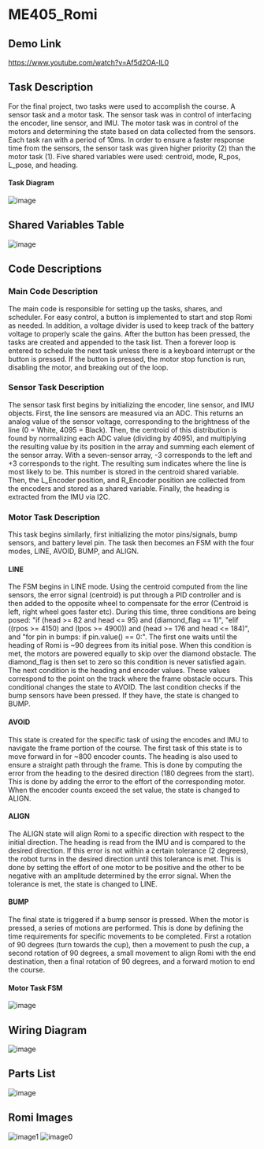 # ME405_Romi
## Demo Link
https://www.youtube.com/watch?v=Af5d2OA-lL0
## Task Description
For the final project, two tasks were used to accomplish the course. A sensor task and a motor task. The sensor task was in control of interfacing the encoder, line sensor, and IMU. The motor task was in control of the motors and determining the state based on data collected from the sensors. Each task ran with a period of 10ms. In order to ensure a faster response time from the sensors, the sensor task was given higher priority (2) than the motor task (1). Five shared variables were used: centroid, mode, R_pos, L_pose, and heading.
#### Task Diagram
![image](https://github.com/user-attachments/assets/254409aa-eb37-448f-8fd5-a06ac079c9aa)
## Shared Variables Table
![image](https://github.com/user-attachments/assets/7ba4bc43-2b9c-462e-a30d-fc0775dd18af)
## Code Descriptions
### Main Code Description
The main code is responsible for setting up the tasks, shares, and scheduler. For easy control, a button is implemented to start and stop Romi as needed. In addition, a voltage divider is used to keep track of the battery voltage to properly scale the gains. After the button has been pressed, the tasks are created and appended to the task list. Then a forever loop is entered to schedule the next task unless there is a keyboard interrupt or the button is pressed. If the button is pressed, the motor stop function is run, disabling the motor, and breaking out of the loop.
### Sensor Task Description
The sensor task first begins by initializing the encoder, line sensor, and IMU objects. First, the line sensors are measured via an ADC. This returns an analog value of the sensor voltage, corresponding to the brightness of the line (0 = White, 4095 = Black). Then, the centroid of this distribution is found by normalizing each ADC value (dividing by 4095), and multiplying the resulting value by its position in the array and summing each element of the sensor array. With a seven-sensor array, -3 corresponds to the left and +3 corresponds to the right. The resulting sum indicates where the line is most likely to be. This number is stored in the centroid shared variable. Then, the L_Encoder position, and R_Encoder position are collected from the encoders and stored as a shared variable. Finally, the heading is extracted from the IMU via I2C.
### Motor Task Description
This task begins similarly, first initializing the motor pins/signals, bump sensors, and battery level pin. The task then becomes an FSM with the four modes, LINE, AVOID, BUMP, and ALIGN. 
#### LINE
The FSM begins in LINE mode. Using the centroid computed from the line sensors, the error signal (centroid) is put through a PID controller and is then added to the opposite wheel to compensate for the error (Centroid is left, right wheel goes faster etc). During this time, three conditions are being posed: "if (head >= 82 and head <= 95) and (diamond_flag == 1)", "elif ((rpos >= 4150) and (lpos >= 4900)) and (head >= 176 and head <= 184)", and "for pin in bumps: if pin.value() == 0:". The first one waits until the heading of Romi is ~90 degrees from its initial pose. When this condition is met, the motors are powered equally to skip over the diamond obstacle. The diamond_flag is then set to zero so this condition is never satisfied again. The next condition is the heading and encoder values. These values correspond to the point on the track where the frame obstacle occurs. This conditional changes the state to AVOID. The last condition checks if the bump sensors have been pressed. If they have, the state is changed to BUMP.
#### AVOID
This state is created for the specific task of using the encodes and IMU to navigate the frame portion of the course. The first task of this state is to move forward in for ~800 encoder counts. The heading is also used to ensure a straight path through the frame. This is done by computing the error from the heading to the desired direction (180 degrees from the start). This is done by adding the error to the effort of the corresponding motor. When the encoder counts exceed the set value, the state is changed to ALIGN.
#### ALIGN
The ALIGN state will align Romi to a specific direction with respect to the initial direction. The heading is read from the IMU and is compared to the desired direction. If this error is not within a certain tolerance (2 degrees), the robot turns in the desired direction until this tolerance is met. This is done by setting the effort of one motor to be positive and the other to be negative with an amplitude determined by the error signal. When the tolerance is met, the state is changed to LINE.
#### BUMP
The final state is triggered if a bump sensor is pressed. When the motor is pressed, a series of motions are performed. This is done by defining the time requirements for specific movements to be completed. First a rotation of 90 degrees (turn towards the cup), then a movement to push the cup, a second rotation of 90 degrees, a small movement to align Romi with the end destination, then a final rotation of 90 degrees, and a forward motion to end the course.
#### Motor Task FSM
![image](https://github.com/user-attachments/assets/4893dd7f-52cb-4422-808b-9b6b2304b2e8)
## Wiring Diagram
![image](https://github.com/user-attachments/assets/09459eef-f5c5-4136-8a6a-c664eb1e672c)
## Parts List
![image](https://github.com/user-attachments/assets/b60b1ccc-fc10-49ac-b510-24000380d65e)
## Romi Images
![image1](https://github.com/user-attachments/assets/4c83a1d7-53ff-4788-8b39-0844754e152d)
![image0](https://github.com/user-attachments/assets/4b948b96-745c-4155-9ff5-fa4173e7f579)
